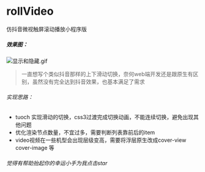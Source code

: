 # rollVideo
仿抖音微视触屏滚动播放小程序版

##### 效果图：

![显示和隐藏.gif](https://blog-1259100054.cos.ap-guangzhou.myqcloud.com/images/githubVideoDemo.gif)


> 一直想写个类似抖音那样的上下滑动切换，奈何web端开发还是跟原生有区别，虽然没有完全达到抖音效果，也基本满足了需求


###### 实现思路：
- tuoch 实现滑动的切换，css3过渡完成切换动画，不能连续切换，避免出现其他问题
- 优化渲染节点数量，不宜过多，需要判断列表靠前后的item
- video视频在一些机型会出现层级变高，需要将浮层原生改成cover-view  cover-image 等

###### 觉得有帮助抬起你的幸运小手为我点击star

